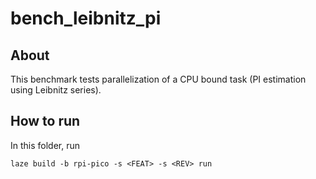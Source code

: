 # bench_leibnitz_pi

## About

This benchmark tests parallelization of a CPU bound task (PI estimation using Leibnitz series).

## How to run

In this folder, run

    laze build -b rpi-pico -s <FEAT> -s <REV> run
